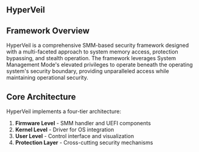 ## HyperVeil

## Framework Overview

HyperVeil is a comprehensive SMM-based security framework designed with a multi-faceted approach to system memory access, protection bypassing, and stealth operation. The framework leverages System Management Mode's elevated privileges to operate beneath the operating system's security boundary, providing unparalleled access while maintaining operational security.

## Core Architecture

HyperVeil implements a four-tier architecture:

1. **Firmware Level** - SMM handler and UEFI components
2. **Kernel Level** - Driver for OS integration
3. **User Level** - Control interface and visualization
4. **Protection Layer** - Cross-cutting security mechanisms
